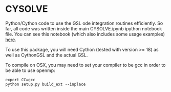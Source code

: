 CYSOLVE
=======

Python/Cython code to use the GSL ode integration routines efficiently.
So far, all code was written inside the main CYSOLVE.ipynb ipython notebook file.
You can see this notebook (which also includes some usage examples) [here](http://nbviewer.ipython.org/urls/raw.github.com/ntezak/CYSOLVE/master/CYSOLVE.ipynb).

To use this package, you will need Cython (tested with version >= 18) as well as CythonGSL and the actual GSL.


To compile on OSX, you may need to set your compiler to be gcc in order to be able to use openmp:

	export CC=gcc
	python setup.py build_ext --inplace

